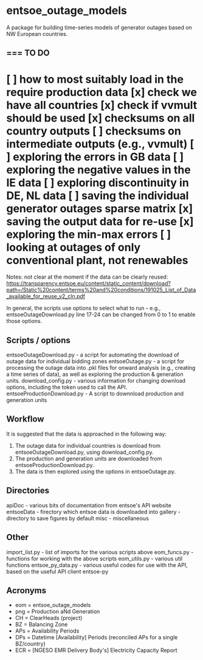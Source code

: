 # entsoe_outage_models

A package for building time-series models of generator outages
based on NW European countries.

===
TO DO
---
[ ] how to most suitably load in the require production data
[x] check we have all countries 
[x] check if vvmult should be used
[x] checksums on all country outputs
[ ] checksums on intermediate outputs (e.g., vvmult)
[ ] exploring the errors in GB data
[ ] exploring the negative values in the IE data
[ ] exploring discontinuity in DE, NL data
[ ] saving the individual generator outages sparse matrix
[x] saving the output data for re-use
[x] exploring the min-max errors
[ ] looking at outages of only conventional plant, not renewables
===


Notes: not clear at the moment if the data can be clearly reused:
https://transparency.entsoe.eu/content/static_content/download?path=/Static%20content/terms%20and%20conditions/191025_List_of_Data_available_for_reuse_v2_cln.pdf

In general, the scripts use options to select what to run - e.g.,
entsoeOutageDownload.py line  17-24 can be changed from 0 to 1
to enable those options.


Scripts / options
---
entsoeOutageDownload.py - a script for automating the download of 
    outage data for individual bidding zones
entsoeOutage.py - a script for processing the outage data into .pkl
    files for onward analysis (e.g., creating a time series of
    data), as well as exploring the production & generation units.
download_config.py - various information for changing download options,
    including the token used to call the API.
entsoeProductionDownload.py - A script to downnload production and 
    generation units


Workflow
---
It is suggested that the data is approached in the following way:
1. The outage data for individual countries is download from 
  entsoeOutageDownload.py, using download_config.py.
2. The production and generation units are downloaded from
  entsoeProductionDownload.py.
3. The data is then explored using the options in entsoeOutage.py.



Directories
---
apiDoc - various bits of documentation from entsoe's API website
entsoeData - firectory which entsoe data is downloaded into
gallery - directory to save figures by default
misc - miscellaneous


Other
---
import_list.py - list of imports for the various scripts above
eom_funcs.py - functions for working with the above scripts
eom_utils.py - various util functions
entsoe_py_data.py - various useful codes for use with the API,
    based on the useful API client entsoe-py


Acronyms
---
- eom = entsoe_outage_models
- png = Production aNd Generation
- CH = ClearHeads (project)
- BZ = Balancing Zone
- APs = Availability Periods
- DPs = Datetime [Availability] Periods (reconciled APs for a single BZ/country)
- ECR = [NGESO EMR Delivery Body's] Electricity Capacity Report

